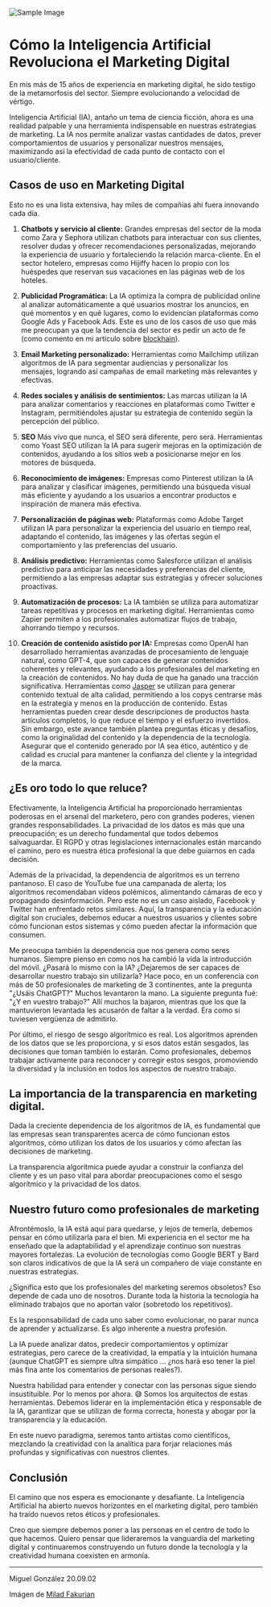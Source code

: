 ![Sample Image](/posts/images/1-inteligencia-artificial-revoluciona-marketing-digital.jpg)

# Cómo la Inteligencia Artificial Revoluciona el Marketing Digital

En mis más de 15 años de experiencia en marketing digital, he sido testigo de la metamorfosis del sector. Siempre evolucionando a velocidad de vértigo.

Inteligencia Artificial (IA), antaño un tema de ciencia ficción, ahora es una realidad palpable y una herramienta indispensable en nuestras estrategias de marketing. La IA nos permite analizar vastas cantidades de datos, prever comportamientos de usuarios y personalizar nuestros mensajes, maximizando así la efectividad de cada punto de contacto con el usuario/cliente.

## Casos de uso en Marketing Digital

Esto no es una lista extensiva, hay miles de compañías ahí fuera innovando cada día.

1. **Chatbots y servicio al cliente:** Grandes empresas del sector de la moda como Zara y Sephora utilizan chatbots para interactuar con sus clientes, resolver dudas y ofrecer recomendaciones personalizadas, mejorando la experiencia de usuario y fortaleciendo la relación marca-cliente. En el sector hotelero, empresas como Hijiffy hacen lo propio con los huéspedes que reservan sus vacaciones en las páginas web de los hoteles.

2. **Publicidad Programática:** La IA optimiza la compra de publicidad online al analizar automáticamente a qué usuarios mostrar los anuncios, en qué momentos y en qué lugares, como lo evidencian plataformas como Google Ads y Facebook Ads. Este es uno de los casos de uso que más me preocupan ya que la tendencia del sector es pedir un acto de fe (como comento en mi artículo sobre [blockhain](https://www.miguelmarketer.com/blog/2-blockchain-marketing-digital-una-revolucion)).

3. **Email Marketing personalizado:** Herramientas como Mailchimp utilizan algoritmos de IA para segmentar audiencias y personalizar los mensajes, logrando así campañas de email marketing más relevantes y efectivas.

4. **Redes sociales y análisis de sentimientos:** Las marcas utilizan la IA para analizar comentarios y reacciones en plataformas como Twitter e Instagram, permitiéndoles ajustar su estrategia de contenido según la percepción del público.

5. **SEO** Más vivo que nunca, el SEO será diferente, pero será. Herramientas como Yoast SEO utilizan la IA para sugerir mejoras en la optimización de contenidos, ayudando a los sitios web a posicionarse mejor en los motores de búsqueda.

6. **Reconocimiento de imágenes:** Empresas como Pinterest utilizan la IA para analizar y clasificar imágenes, permitiendo una búsqueda visual más eficiente y ayudando a los usuarios a encontrar productos e inspiración de manera más efectiva.

7. **Personalización de páginas web:** Plataformas como Adobe Target utilizan IA para personalizar la experiencia del usuario en tiempo real, adaptando el contenido, las imágenes y las ofertas según el comportamiento y las preferencias del usuario.

8. **Análisis predictivo:** Herramientas como Salesforce utilizan el análisis predictivo para anticipar las necesidades y preferencias del cliente, permitiendo a las empresas adaptar sus estrategias y ofrecer soluciones proactivas.

9. **Automatización de procesos:** La IA también se utiliza para automatizar tareas repetitivas y procesos en marketing digital. Herramientas como Zapier permiten a los profesionales automatizar flujos de trabajo, ahorrando tiempo y recursos.

10. **Creación de contenido asistido por IA:** Empresas como OpenAI han desarrollado herramientas avanzadas de procesamiento de lenguaje natural, como GPT-4, que son capaces de generar contenidos coherentes y relevantes, ayudando a los profesionales del marketing en la creación de contenidos. No hay duda de que ha ganado una tracción significativa. Herramientas como [Jasper](https://www.jasper.ai/) se utilizan para generar contenido textual de alta calidad, permitiendo a los copys centrarse más en la estrategia y menos en la producción de contenido. Estas herramientas pueden crear desde descripciones de productos hasta artículos completos, lo que reduce el tiempo y el esfuerzo invertidos. Sin embargo, este avance también plantea preguntas éticas y desafíos, como la originalidad del contenido y la dependencia de la tecnología. Asegurar que el contenido generado por IA sea ético, auténtico y de calidad es crucial para mantener la confianza del cliente y la integridad de la marca.

## ¿Es oro todo lo que reluce?

Efectivamente, la Inteligencia Artificial ha proporcionado herramientas poderosas en el arsenal del marketero, pero con grandes poderes, vienen grandes responsabilidades. La privacidad de los datos es más que una preocupación; es un derecho fundamental que todos debemos salvaguardar. El RGPD y otras legislaciones internacionales están marcando el camino, pero es nuestra ética profesional la que debe guiarnos en cada decisión.

Además de la privacidad, la dependencia de algoritmos es un terreno pantanoso. El caso de YouTube fue una campanada de alerta; los algoritmos recomendaban vídeos polémicos, alimentando cámaras de eco y propagando desinformación. Pero este no es un caso aislado, Facebook y Twitter han enfrentado retos similares. Aquí, la transparencia y la educación digital son cruciales, debemos educar a nuestros usuarios y clientes sobre cómo funcionan estos sistemas y cómo pueden afectar la información que consumen.

Me preocupa también la dependencia que nos genera como seres humanos. Siempre pienso en como nos ha cambió la vida la introducción del móvil. ¿Pasará lo mismo con la IA? ¿Dejaremos de ser capaces de desarrollar nuestro trabajo sin utilizarla? Hace poco, en un conferencia con más de 50 profesionales de marketing de 3 continentes, ante la pregunta "¿Usáis ChatGPT?" Muchos levantaron la mano. La siguiente pregunta fué: "¿Y en vuestro trabajo?" Allí muchos la bajaron, mientras que los que la mantuvieron levantada les acusarón de faltar a la verdad. Era como si tuviesen vergüenza de admitirlo.

Por último, el riesgo de sesgo algorítmico es real. Los algoritmos aprenden de los datos que se les proporciona, y si esos datos están sesgados, las decisiones que toman también lo estarán. Como profesionales, debemos trabajar activamente para reconocer y corregir estos sesgos, promoviendo la diversidad y la inclusión en todos los aspectos de nuestro trabajo.

## La importancia de la transparencia en marketing digital.

Dada la creciente dependencia de los algoritmos de IA, es fundamental que las empresas sean transparentes acerca de cómo funcionan estos algoritmos, cómo utilizan los datos de los usuarios y cómo afectan las decisiones de marketing.

La transparencia algorítmica puede ayudar a construir la confianza del cliente y es un paso vital para abordar preocupaciones como el sesgo algorítmico y la privacidad de los datos.

## Nuestro futuro como profesionales de marketing

Afrontémoslo, la IA está aquí para quedarse, y lejos de temerla, debemos pensar en cómo utilizarla para el bien. Mi experiencia en el sector me ha enseñado que la adaptabilidad y el aprendizaje continuo son nuestras mayores fortalezas. La evolución de tecnologías como Google BERT y Bard son claros indicativos de que la IA será un compañero de viaje constante en nuestras estrategias.

¿Significa esto que los profesionales del marketing seremos obsoletos? Eso depende de cada uno de nosotros. Durante toda la historia la tecnología ha eliminado trabajos que no aportan valor (sobretodo los repetitivos).

Es la responsabilidad de cada uno saber como evolucionar, no parar nunca de aprender y actualizarse. Es algo inherente a nuestra profesión.

La IA puede analizar datos, predecir comportamientos y optimizar estrategias, pero carece de la creatividad, la empatía y la intuición humana (aunque ChatGPT es siempre ultra simpático ... ¿nos hará eso tener la piel más fina ante los comentarios de personas reales?).

Nuestra habilidad para entender y conectar con las personas sigue siendo insustituible. Por lo menos por ahora. 😅 Somos los arquitectos de estas herramientas. Debemos liderar en la implementación ética y responsable de la IA, garantizar que se utilizan de forma correcta, honesta y abogar por la transparencia y la educación.

En este nuevo paradigma, seremos tanto artistas como científicos, mezclando la creatividad con la analítica para forjar relaciones más profundas y significativas con nuestros clientes.

## Conclusión

El camino que nos espera es emocionante y desafiante. La Inteligencia Artificial ha abierto nuevos horizontes en el marketing digital, pero también ha traído nuevos retos éticos y profesionales.

Creo que siempre debemos poner a las personas en el centro de todo lo que hacemos. Quiero pensar que lideraremos la vanguardia del marketing digital y continuaremos construyendo un futuro donde la tecnología y la creatividad humana coexisten en armonía.

---

Miguel González
20.09.02

Imágen de [Milad Fakurian](https://unsplash.com/es/@fakurian?utm_source=unsplash&utm_medium=referral&utm_content=creditCopyText)
